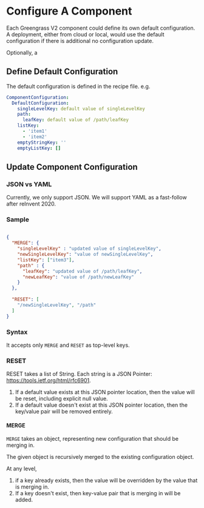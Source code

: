 # Configure A Component
Each Greengrass V2 component could define its own default configuration. A deployment, either from cloud or local, would
use the default configuration if there is additional no configuration update.

Optionally, a 

## Define Default Configuration
The default configuration is defined in the recipe file. e.g.
```yaml
ComponentConfiguration:
  DefaultConfiguration:
    singleLevelKey: default value of singleLevelKey
    path:
      leafKey: default value of /path/leafKey
    listKey:
      - 'item1'
      - 'item2'
    emptyStringKey: ''
    emptyListKey: []

```

## Update Component Configuration

### JSON vs YAML
Currently, we only support JSON. We will support YAML as a fast-follow after reInvent 2020.

### Sample
```json

{
  "MERGE": {
    "singleLevelKey" : "updated value of singleLevelKey",
    "newSingleLevelKey": "value of newSingleLevelKey",
    "listKey": ["item3"],
    "path" : {
      "leafKey": "updated value of /path/leafKey",
      "newLeafKey": "value of /path/newLeafKey"
    }
  },
    
  "RESET": [
    "/newSingleLevelKey", "/path"
  ]
}
```
### Syntax
It accepts only `MERGE` and `RESET` as top-level keys. 

### RESET
RESET takes a list of String.
Each string is a JSON Pointer: https://tools.ietf.org/html/rfc6901.

1. If a default value exists at this JSON pointer location, then the value will be reset, including explicit null value.
1. If a default value doesn't exist at this JSON pointer location, then the key/value pair will be removed entirely. 

#### MERGE
`MERGE` takes an object, representing new configuration that should be merging in.

The given object is recursively merged to the existing configuration object. 

At any level, 

1. if a key already exists, then the value will be overridden by the value that is merging in.
2. If a key doesn't exist, then key-value pair that is merging in will be added.



